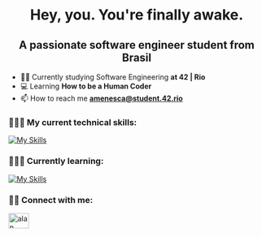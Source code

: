 <h1 align="center">Hey, you. You're finally awake.</h1>
<h2 align="center">A passionate software engineer student from Brasil</h2>

- 👨‍💻 Currently studying Software Engineering **at 42 | Rio**
- 💻 Learning **How to be a Human Coder**
- 📫 How to reach me **amenesca@student.42.rio**

<h3 align="left">🧑🏻‍💻 My current technical skills:</h3>

[![My Skills](https://skillicons.dev/icons?i=bash,c,cpp,git,github,vim,vscode&theme=light)](https://skillicons.dev)

<h3 align="left">🧑🏻‍🏫 Currently learning:</h3>

[![My Skills](https://skillicons.dev/icons?i=javascript,html,css,nodejs,mysql,docker&theme=light)](https://skillicons.dev)

<h3 align="left">🤝🏻 Connect with me:</h3>
<p align="left">
<a href="https://www.linkedin.com/in/alan-menescal-c%C3%A1ceres-4019a4177/" target="blank"><img align="center" src="https://raw.githubusercontent.com/rahuldkjain/github-profile-readme-generator/master/src/images/icons/Social/linked-in-alt.svg" alt="alan menescal cáceres" height="30" width="40" /></a>
</p>
